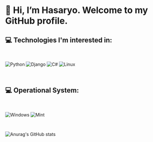 <h1>👋 Hi, I’m Hasaryo. Welcome to my GitHub profile.</h1>

<h2>💻 Technologies I'm interested in:</h2>

<br>

![Python](https://img.shields.io/badge/python-3670A0?style=for-the-badge&logo=python&logoColor=ffdd54)
![Django](https://img.shields.io/badge/django-%23092E20.svg?style=for-the-badge&logo=django&logoColor=white) 
![C#](https://img.shields.io/badge/C%23-239120?style=for-the-badge&logo=c-sharp&logoColor=white)
![Linux](https://img.shields.io/badge/Linux-000?style=for-the-badge&logo=linux&logoColor=FCC624)

<br>

<h2>💻 Operational System:</h2>

<br>

![Windows](https://img.shields.io/badge/Windows-000?style=for-the-badge&logo=windows&logoColor=2CA5E0)
![Mint](https://img.shields.io/badge/Linux%20Mint-87CF3E?style=for-the-badge&logo=Linux%20Mint&logoColor=white)

<br>

![Anurag's GitHub stats](https://github-readme-stats.vercel.app/api?username=hasaryo&show_icons=true&theme=dracula)
